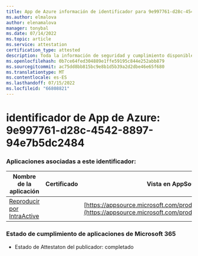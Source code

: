 ```yaml
---
title: App de Azure información de identificador para 9e997761-d28c-4542-8897-94e7b5dc2484
ms.author: elmalova
author: elenamalova
manager: tonybal
ms.date: 07/14/2022
ms.topic: article
ms.service: attestation
certification_type: attested
description: Toda la información de seguridad y cumplimiento disponible para 9e997761-d28c-4542-8897-94e7b5dc2484.
ms.openlocfilehash: 0b7ce64fed304889e1ffe59195c844e252abb879
ms.sourcegitcommit: ac75dd8bb815bc9e8b1d5b39a2d2dbe46e65f680
ms.translationtype: MT
ms.contentlocale: es-ES
ms.lasthandoff: 07/15/2022
ms.locfileid: "66808821"
---
```

# <a name="azure-app-id-9e997761-d28c-4542-8897-94e7b5dc2484"></a>identificador de App de Azure: 9e997761-d28c-4542-8897-94e7b5dc2484


### <a name="apps-associated-with-this-id"></a>Aplicaciones asociadas a este identificador:
| **Nombre de la aplicación** | **Certificado** | **Vista en AppSource** |
|--------------|---------------|-----------------------|
| [Reproducir por IntraActive](../forward/WA200004169.md) |  | [https://appsource.microsoft.com/product/office/WA200004169](https://appsource.microsoft.com/product/office/WA200004169) |

### <a name="microsoft-365-app-compliance-status"></a>Estado de cumplimiento de aplicaciones de Microsoft 365
- Estado de Attestaton del publicador: completado
